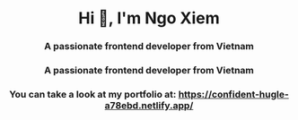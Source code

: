 <h1 align="center">Hi 👋, I'm Ngo Xiem</h1>
<h3 align="center">A passionate frontend developer from Vietnam</h3>
<h3 align="center">A passionate frontend developer from Vietnam</h3>
<h3 align="center">You can take a look at my portfolio at: <a href="https://confident-hugle-a78ebd.netlify.app/">https://confident-hugle-a78ebd.netlify.app/</a></h3>

